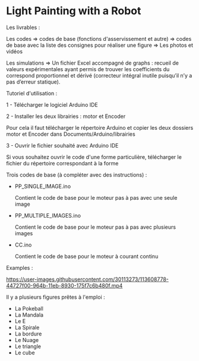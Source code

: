 # Light Painting with a Robot

Les livrables :

Les codes
  => codes de base (fonctions d'asservissement et autre)
  => codes de base avec la liste des consignes pour réaliser une figure
  => Les photos et vidéos

Les simulations
=> Un fichier Excel accompagné de graphs : recueil de valeurs expérimentales ayant permis de trouver les coefficients du correspond proportionnel et dérivé (correcteur intégral inutile puisqu’il n’y a pas d’erreur statique).




Tutoriel d'utilisation : 


1 - Télécharger le logiciel Arduino IDE


2 - Installer les deux librairies : motor et Encoder

Pour cela il faut télécharger le répertoire Arduino et copier les deux dossiers motor et Encoder dans Documents/Arduino/librairies


3 - Ouvrir le fichier souhaité avec Arduino IDE

Si vous souhaitez ouvrir le code d'une forme particulière, télécharger le fichier du répertoire correspondant à la forme



Trois codes de base (à compléter avec des instructions) :

- PP_SINGLE_IMAGE.ino
  
  Contient le code de base pour le moteur pas à pas avec une seule image
  
- PP_MULTIPLE_IMAGES.ino
  
  Contient le code de base pour le moteur pas à pas avec plusieurs images

- CC.ino
  
  Contient le code de base pour le moteur à courant continu
  
Examples : 


https://user-images.githubusercontent.com/30113273/113608778-44727f00-964b-11eb-8930-175f7c6b480f.mp4



Il y a plusieurs figures prêtes à l'emploi :
- La Pokeball
- La Mandala
- Le E
- La Spirale
- La bordure
- Le Nuage
- Le triangle
- Le cube
  
